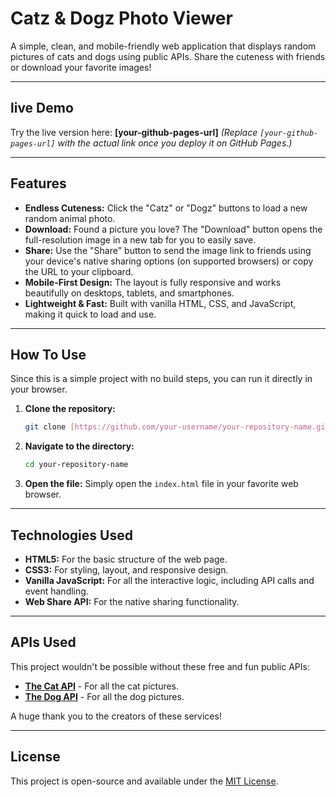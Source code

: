 # Catz & Dogz Photo Viewer

A simple, clean, and mobile-friendly web application that displays random pictures of cats and dogs using public APIs. Share the cuteness with friends or download your favorite images!

---

## live Demo

Try the live version here: **[your-github-pages-url]** *(Replace `[your-github-pages-url]` with the actual link once you deploy it on GitHub Pages.)*

---

## Features

-   **Endless Cuteness:** Click the "Catz" or "Dogz" buttons to load a new random animal photo.
-   **Download:** Found a picture you love? The "Download" button opens the full-resolution image in a new tab for you to easily save.
-   **Share:** Use the "Share" button to send the image link to friends using your device's native sharing options (on supported browsers) or copy the URL to your clipboard.
-   **Mobile-First Design:** The layout is fully responsive and works beautifully on desktops, tablets, and smartphones.
-   **Lightweight & Fast:** Built with vanilla HTML, CSS, and JavaScript, making it quick to load and use.

---

## How To Use

Since this is a simple project with no build steps, you can run it directly in your browser.

1.  **Clone the repository:**
    ```bash
    git clone [https://github.com/your-username/your-repository-name.git](https://github.com/your-username/your-repository-name.git)
    ```

2.  **Navigate to the directory:**
    ```bash
    cd your-repository-name
    ```

3.  **Open the file:**
    Simply open the `index.html` file in your favorite web browser.

---

## Technologies Used

-   **HTML5:** For the basic structure of the web page.
-   **CSS3:** For styling, layout, and responsive design.
-   **Vanilla JavaScript:** For all the interactive logic, including API calls and event handling.
-   **Web Share API:** For the native sharing functionality.

---

## APIs Used

This project wouldn't be possible without these free and fun public APIs:

-   **[The Cat API](https://thecatapi.com/)** - For all the cat pictures.
-   **[The Dog API](https://thedogapi.com/)** - For all the dog pictures.

A huge thank you to the creators of these services!

---

## License

This project is open-source and available under the [MIT License](LICENSE).

